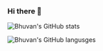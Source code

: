 ### Hi there 👋

<!--
**crazytweeks/crazytweeks** is a ✨ _special_ ✨ repository because its `README.md` (this file) appears on your GitHub profile.

Here are some ideas to get you started:

- 🔭 I’m currently working on ...
- 🌱 I’m currently learning ...
- 👯 I’m looking to collaborate on ...
- 🤔 I’m looking for help with ...
- 💬 Ask me about ...
- 📫 How to reach me: ...
- 😄 Pronouns: ...
- ⚡ Fun fact: ...
-->

![Bhuvan's GitHub stats](http://my-git-stats.vercel.app/api/?username=crazytweeks&count_private=true&show_icons=true)

![Bhuvan's GitHub langusges](https://my-git-stats.vercel.app/api/top-langs?username=crazytweeks&count_private=true&show_icons=true)
